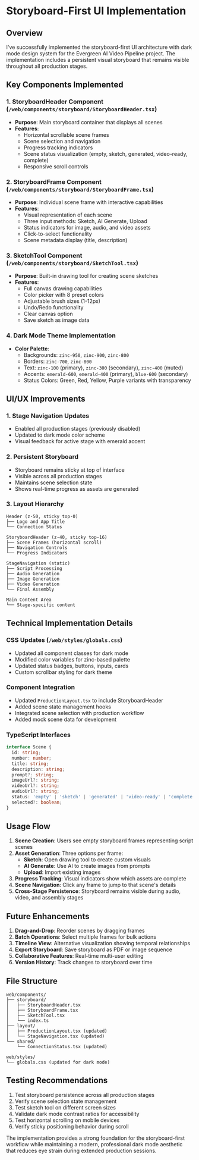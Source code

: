 # Storyboard-First UI Implementation

## Overview
I've successfully implemented the storyboard-first UI architecture with dark mode design system for the Evergreen AI Video Pipeline project. The implementation includes a persistent visual storyboard that remains visible throughout all production stages.

## Key Components Implemented

### 1. **StoryboardHeader Component** (`/web/components/storyboard/StoryboardHeader.tsx`)
- **Purpose**: Main storyboard container that displays all scenes
- **Features**:
  - Horizontal scrollable scene frames
  - Scene selection and navigation
  - Progress tracking indicators
  - Scene status visualization (empty, sketch, generated, video-ready, complete)
  - Responsive scroll controls

### 2. **StoryboardFrame Component** (`/web/components/storyboard/StoryboardFrame.tsx`)
- **Purpose**: Individual scene frame with interactive capabilities
- **Features**:
  - Visual representation of each scene
  - Three input methods: Sketch, AI Generate, Upload
  - Status indicators for image, audio, and video assets
  - Click-to-select functionality
  - Scene metadata display (title, description)

### 3. **SketchTool Component** (`/web/components/storyboard/SketchTool.tsx`)
- **Purpose**: Built-in drawing tool for creating scene sketches
- **Features**:
  - Full canvas drawing capabilities
  - Color picker with 8 preset colors
  - Adjustable brush sizes (1-12px)
  - Undo/Redo functionality
  - Clear canvas option
  - Save sketch as image data

### 4. **Dark Mode Theme Implementation**
- **Color Palette**:
  - Backgrounds: `zinc-950`, `zinc-900`, `zinc-800`
  - Borders: `zinc-700`, `zinc-800`
  - Text: `zinc-100` (primary), `zinc-300` (secondary), `zinc-400` (muted)
  - Accents: `emerald-600`, `emerald-400` (primary), `blue-600` (secondary)
  - Status Colors: Green, Red, Yellow, Purple variants with transparency

## UI/UX Improvements

### 1. **Stage Navigation Updates**
- Enabled all production stages (previously disabled)
- Updated to dark mode color scheme
- Visual feedback for active stage with emerald accent

### 2. **Persistent Storyboard**
- Storyboard remains sticky at top of interface
- Visible across all production stages
- Maintains scene selection state
- Shows real-time progress as assets are generated

### 3. **Layout Hierarchy**
```
Header (z-50, sticky top-0)
├── Logo and App Title
└── Connection Status

StoryboardHeader (z-40, sticky top-16)
├── Scene Frames (horizontal scroll)
├── Navigation Controls
└── Progress Indicators

StageNavigation (static)
├── Script Processing
├── Audio Generation
├── Image Generation
├── Video Generation
└── Final Assembly

Main Content Area
└── Stage-specific content
```

## Technical Implementation Details

### CSS Updates (`/web/styles/globals.css`)
- Updated all component classes for dark mode
- Modified color variables for zinc-based palette
- Updated status badges, buttons, inputs, cards
- Custom scrollbar styling for dark theme

### Component Integration
- Updated `ProductionLayout.tsx` to include StoryboardHeader
- Added scene state management hooks
- Integrated scene selection with production workflow
- Added mock scene data for development

### TypeScript Interfaces
```typescript
interface Scene {
  id: string;
  number: number;
  title: string;
  description: string;
  prompt?: string;
  imageUrl?: string;
  videoUrl?: string;
  audioUrl?: string;
  status: 'empty' | 'sketch' | 'generated' | 'video-ready' | 'complete';
  selected?: boolean;
}
```

## Usage Flow

1. **Scene Creation**: Users see empty storyboard frames representing script scenes
2. **Asset Generation**: Three options per frame:
   - **Sketch**: Open drawing tool to create custom visuals
   - **AI Generate**: Use AI to create images from prompts
   - **Upload**: Import existing images
3. **Progress Tracking**: Visual indicators show which assets are complete
4. **Scene Navigation**: Click any frame to jump to that scene's details
5. **Cross-Stage Persistence**: Storyboard remains visible during audio, video, and assembly stages

## Future Enhancements

1. **Drag-and-Drop**: Reorder scenes by dragging frames
2. **Batch Operations**: Select multiple frames for bulk actions
3. **Timeline View**: Alternative visualization showing temporal relationships
4. **Export Storyboard**: Save storyboard as PDF or image sequence
5. **Collaborative Features**: Real-time multi-user editing
6. **Version History**: Track changes to storyboard over time

## File Structure
```
web/components/
├── storyboard/
│   ├── StoryboardHeader.tsx
│   ├── StoryboardFrame.tsx
│   ├── SketchTool.tsx
│   └── index.ts
├── layout/
│   ├── ProductionLayout.tsx (updated)
│   └── StageNavigation.tsx (updated)
└── shared/
    └── ConnectionStatus.tsx (updated)

web/styles/
└── globals.css (updated for dark mode)
```

## Testing Recommendations

1. Test storyboard persistence across all production stages
2. Verify scene selection state management
3. Test sketch tool on different screen sizes
4. Validate dark mode contrast ratios for accessibility
5. Test horizontal scrolling on mobile devices
6. Verify sticky positioning behavior during scroll

The implementation provides a strong foundation for the storyboard-first workflow while maintaining a modern, professional dark mode aesthetic that reduces eye strain during extended production sessions.